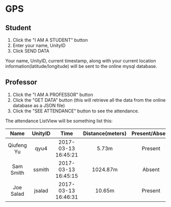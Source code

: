 # GPS

## Student
1. Click the "I AM A STUDENT" button
2. Enter your name, UnityID
3. Click SEND DATA

Your name, UnityID, current timestamp, along with your current location information(latitude/longitude) will be sent to the online mysql database.

## Professor
1. Click the "I AM A PROFESSOR" button
2. Click the "GET DATA" button (this will retrieve all the data from the online database as a JSON file)
3. Click the "SEE ATTENDANCE" button to see the attendance.

The attendance ListView will be something list this:

|    Name    | UnityID |         Time        | Distance(meters) | Present/Absent |
|:----------:|:-------:|:-------------------:|:----------------:|:--------------:|
| Qiufeng Yu |   qyu4  | 2017-03-13 16:45:21 |       5.73m      |     Present    |
|  Sam Smith |  ssmith | 2017-03-13 16:45:15 |     1024.87m     |     Absent     |
|  Joe Salad |  jsalad | 2017-03-13 16:46:31 |      10.65m      |     Present    |
